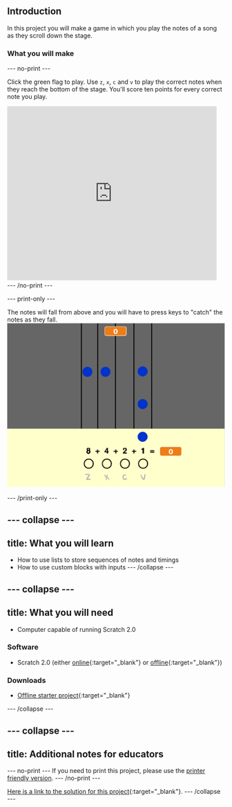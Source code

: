 ## Introduction

In this project you will make a game in which you play the notes of a song as they scroll down the stage.

### What you will make

--- no-print ---

Click the green flag to play. Use `z`, `x`, `c` and `v` to play the correct notes when they reach the bottom of the stage. You'll score ten points for every correct note you play.

<div class="scratch-preview">
  <iframe allowtransparency="true" width="485" height="402" src="https://scratch.mit.edu/projects/embed/259028053/?autostart=false" frameborder="0"></iframe>
</div>
--- /no-print ---

--- print-only ---

The notes will fall from above and you will have to press keys to "catch" the notes as they fall.
![showcase](images/showcase.png)

--- /print-only ---

--- collapse ---
---
title: What you will learn
---
- How to use lists to store sequences of notes and timings
- How to use custom blocks with inputs
--- /collapse ---

--- collapse ---
---
title: What you will need
---
- Computer capable of running Scratch 2.0

### Software
+ Scratch 2.0 (either [online](http://rpf.io/scratchon){:target="_blank"} or [offline](http://rpf.io/scratchoff){:target="_blank"})

### Downloads
+ [Offline starter project](http://rpf.io/binary-hero-go){:target="_blank"}

--- /collapse ---

--- collapse ---
---
title: Additional notes for educators
---
--- no-print ---
If you need to print this project, please use the [printer friendly version](https://projects.raspberrypi.org/en/projects/binary-hero/print).
--- /no-print ---

[Here is a link to the solution for this project](http://rpf.io/p/binary-hero-get){:target="_blank"}.
--- /collapse ---
